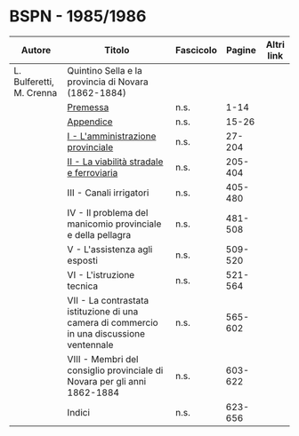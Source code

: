 # BSPN - 1985/1986

| Autore                   | Titolo                                                                                         | Fascicolo | Pagine  | Altri link |
|--------------------------|------------------------------------------------------------------------------------------------|-----------|---------|------------|
| L. Bulferetti, M. Crenna | Quintino Sella e la provincia di Novara (1862-1884)                                            |           |         |
|                          | [Premessa](https://www.calameo.com/read/0047331289e54efd4e773)                                 | n.s.      | 1-14    |            |
|                          | [Appendice](https://www.calameo.com/read/0047331289e54efd4e773)                                | n.s.      | 15-26   |            |
|                          | [I - L'amministrazione provinciale](https://www.calameo.com/read/0047331289e54efd4e773)        | n.s.      | 27-204  |            |
|                          | [II - La viabilità stradale e ferroviaria](https://www.calameo.com/read/0047331289e54efd4e773) | n.s.      | 205-404 |            |
|                          | III - Canali irrigatori                                                                        | n.s.      | 405-480 |            |
|                          | IV - Il problema del manicomio provinciale e della pellagra                                    | n.s.      | 481-508 |            |
|                          | V - L'assistenza agli esposti                                                                  | n.s.      | 509-520 |            |
|                          | VI - L'istruzione tecnica                                                                      | n.s.      | 521-564 |            |
|                          | VII - La contrastata istituzione di una camera di commercio in una discussione ventennale      | n.s.      | 565-602 |            |
|                          | VIII - Membri del consiglio provinciale di Novara per gli anni 1862-1884                       | n.s.      | 603-622 |            |
|                          | Indici                                                                                         | n.s.      | 623-656 |            |
